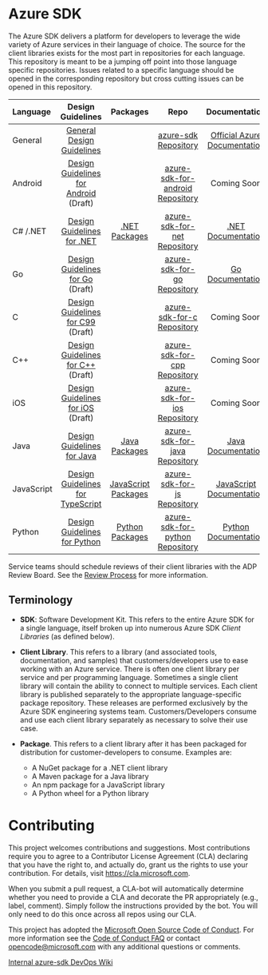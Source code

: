 # Azure SDK

The Azure SDK delivers a platform for developers to leverage the wide variety of Azure services in their language of choice. The source for the client libraries exists for the most part in repositories for each language. This repository is meant to be a jumping off point into those language specific repositories. Issues related to a specific language should be opened in the corresponding repository but cross cutting issues can be opened in this repository.

| Language    | Design Guidelines                           | Packages             | Repo                             | Documentation                    |
|:------------|:-------------------------------------------:|:--------------------:|:--------------------------------:|:--------------------------------:|
| General     |[General Design Guidelines]                  |                      |[azure-sdk Repository]            | [Official Azure Documentation]   |
| Android     |[Design Guidelines for Android] (Draft)      |                      |[azure-sdk-for-android Repository]| Coming Soon                      |
| C# /.NET    |[Design Guidelines for .NET]                 |[.NET Packages]       |[azure-sdk-for-net Repository]    | [.NET Documentation]             |
| Go          |[Design Guidelines for Go] (Draft)           |                      |[azure-sdk-for-go Repository]     | [Go Documentation]               |
| C           |[Design Guidelines for C99] (Draft)          |                      |[azure-sdk-for-c Repository]      | Coming Soon                      |
| C++         |[Design Guidelines for C++] (Draft)          |                      |[azure-sdk-for-cpp Repository]    | Coming Soon                      |
| iOS         |[Design Guidelines for iOS] (Draft)          |                      |[azure-sdk-for-ios Repository]    | Coming Soon                      |
| Java        |[Design Guidelines for Java]                 |[Java Packages]       |[azure-sdk-for-java Repository]   | [Java Documentation]             |
| JavaScript  |[Design Guidelines for TypeScript]           |[JavaScript Packages] |[azure-sdk-for-js Repository]     | [JavaScript Documentation]       |
| Python      |[Design Guidelines for Python]               |[Python Packages]     |[azure-sdk-for-python Repository] | [Python Documentation]           |

Service teams should schedule reviews of their client libraries with the ADP Review Board.  See the [Review Process][revproc] for more information.

## Terminology

- **SDK**: Software Development Kit. This refers to the entire Azure SDK for a single language, itself broken up into numerous Azure SDK _Client Libraries_ (as defined below).

- **Client Library**. This refers to a library (and associated tools, documentation, and samples) that customers/developers use to ease working with an Azure service. There is often one client library per service and per programming language. Sometimes a single client library will contain the ability to connect to multiple services. Each client library is published separately to the appropriate language-specific package repository.  These releases are performed exclusively by the Azure SDK engineering systems team. Customers/Developers consume and use each client library separately as necessary to solve their use case.

- **Package**. This refers to a client library after it has been packaged for distribution for customer-developers to consume. Examples are:
   - A NuGet package for a .NET client library
   - A Maven package for a Java library
   - An npm package for a JavaScript library
   - A Python wheel for a Python library

# Contributing

This project welcomes contributions and suggestions.  Most contributions require you to agree to a
Contributor License Agreement (CLA) declaring that you have the right to, and actually do, grant us
the rights to use your contribution. For details, visit https://cla.microsoft.com.

When you submit a pull request, a CLA-bot will automatically determine whether you need to provide
a CLA and decorate the PR appropriately (e.g., label, comment). Simply follow the instructions
provided by the bot. You will only need to do this once across all repos using our CLA.

This project has adopted the [Microsoft Open Source Code of Conduct](https://opensource.microsoft.com/codeofconduct/).
For more information see the [Code of Conduct FAQ](https://opensource.microsoft.com/codeofconduct/faq/) or
contact [opencode@microsoft.com](mailto:opencode@microsoft.com) with any additional questions or comments.

[Internal azure-sdk DevOps Wiki](https://aka.ms/azure-sdk-devops-wiki)

[General Design Guidelines]: https://azure.github.io/azure-sdk/general_introduction.html
[Design Guidelines for Android]: https://azure.github.io/azure-sdk/android_introduction.html
[Design Guidelines for .NET]: https://azure.github.io/azure-sdk/dotnet_introduction.html
[Design Guidelines for Go]: https://azure.github.io/azure-sdk/golang_introduction.html
[Design Guidelines for C99]: https://azure.github.io/azure-sdk/clang_introduction.html
[Design Guidelines for C++]: https://azure.github.io/azure-sdk/cpplang_introduction.html
[Design Guidelines for iOS]: https://azure.github.io/azure-sdk/ios_introduction.html
[Design Guidelines for Java]: https://azure.github.io/azure-sdk/java_introduction.html
[Design Guidelines for TypeScript]: https://azure.github.io/azure-sdk/typescript_introduction.html
[Design Guidelines for Python]: https://azure.github.io/azure-sdk/python_introduction.html
[revproc]: https://azure.github.io/azure-sdk/policies_reviewprocess.html

[azure-sdk Repository]: https://github.com/Azure/azure-sdk
[azure-sdk-for-android Repository]: https://github.com/Azure/azure-sdk-for-android
[azure-sdk-for-net Repository]: https://github.com/Azure/azure-sdk-for-net
[azure-sdk-for-go Repository]: https://github.com/Azure/azure-sdk-for-go
[azure-sdk-for-c Repository]: https://github.com/Azure/azure-sdk-for-c
[azure-sdk-for-cpp Repository]: https://github.com/Azure/azure-sdk-for-cpp
[azure-sdk-for-ios Repository]: https://github.com/Azure/azure-sdk-for-ios
[azure-sdk-for-java Repository]: https://github.com/Azure/azure-sdk-for-java
[azure-sdk-for-js Repository]: https://github.com/Azure/azure-sdk-for-js
[azure-sdk-for-python Repository]: https://github.com/Azure/azure-sdk-for-python

[Official Azure Documentation]: http://aka.ms/azure-sdk-docs
[.NET Documentation]: http://aka.ms/net-docs
[Go Documentation]: http://aka.ms/go-docs
[Java Documentation]: http://aka.ms/java-docs
[JavaScript Documentation]: http://aka.ms/js-docs
[Python Documentation]: https://aka.ms/python-docs

[.NET Packages]: https://azure.github.io/azure-sdk/releases/latest/dotnet.html
[Java Packages]: https://azure.github.io/azure-sdk/releases/latest/java.html
[Javascript Packages]: https://azure.github.io/azure-sdk/releases/latest/js.html
[Python Packages]: https://azure.github.io/azure-sdk/releases/latest/python.html
